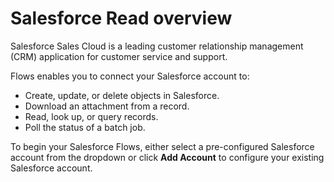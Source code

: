 # Salesforce Read overview

Salesforce Sales Cloud is a leading customer relationship management \(CRM\) application for customer service and support. 

Flows enables you to connect your Salesforce account to:

* Create, update, or delete objects in Salesforce.
* Download an attachment from a record.
* Read, look up, or query records.
* Poll the status of a batch job.

To begin your Salesforce Flows, either select a pre-configured Salesforce account from the dropdown or click **Add Account** to configure your existing Salesforce account.


